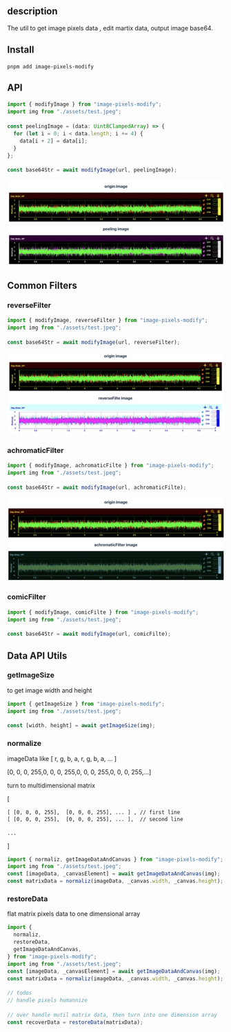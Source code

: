 ## description

The util to get image pixels data , edit martix data, output image base64.

## Install

```shell
pnpm add image-pixels-modify
```

## API

```typescript
import { modifyImage } from "image-pixels-modify";
import img from "./assets/test.jpeg";

const peelingImage = (data: Uint8ClampedArray) => {
  for (let i = 0; i < data.length; i += 4) {
    data[i + 2] = data[i];
  }
};

const base64Str = await modifyImage(url, peelingImage);
```

![1678416466584](image/readme/1678416466584.png)

## Common Filters

### reverseFilter

```typescript
import { modifyImage, reverseFilter } from "image-pixels-modify";
import img from "./assets/test.jpeg";

const base64Str = await modifyImage(url, reverseFilter);
```

![1678416962967](image/readme/1678416962967.png)

### achromaticFilter

```typescript
import { modifyImage, achromaticFilte } from "image-pixels-modify";
import img from "./assets/test.jpeg";

const base64Str = await modifyImage(url, achromaticFilte);
```

![1678417199948](image/readme/1678417199948.png)

### comicFilter

```typescript
import { modifyImage, comicFilte } from "image-pixels-modify";
import img from "./assets/test.jpeg";

const base64Str = await modifyImage(url, comicFilte);
```

## Data API Utils

### getImageSize

to get image width and height

```typescript
import { getImageSize } from "image-pixels-modify";
import img from "./assets/test.jpeg";

const [width, height] = await getImageSize(img);
```

### normalize

imageData like [ r, g, b, a, r, g, b, a, ... ]

[0, 0, 0, 255,0, 0, 0, 255,0, 0, 0, 255,0, 0, 0, 255,...]

turn to multidimensional matrix

[

    [ [0, 0, 0, 255],  [0, 0, 0, 255], ... ] , // first line
    [ [0, 0, 0, 255],  [0, 0, 0, 255], ... ],  // second line

    ...

]

```typescript
import { normaliz, getImageDataAndCanvas } from "image-pixels-modify";
import img from "./assets/test.jpeg";
const [imageData, _canvasElement] = await getImageDataAndCanvas(img);
const matrixData = normaliz(imageData, _canvas.width, _canvas.height);
```

### restoreData

flat matrix pixels data to one dimensional array

```typescript
import {
  normaliz,
  restoreData,
  getImageDataAndCanvas,
} from "image-pixels-modify";
import img from "./assets/test.jpeg";
const [imageData, _canvasElement] = await getImageDataAndCanvas(img);
const matrixData = normaliz(imageData, _canvas.width, _canvas.height);

// todos
// handle pixels humannize

// over handle mutil matrix data, then turn into one dimension array
const recoverData = restoreData(matrixData);
```
